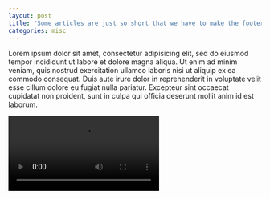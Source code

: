 ```yaml
---
layout: post
title: "Some articles are just so short that we have to make the footer stick"
categories: misc
---
```


Lorem ipsum dolor sit amet, consectetur adipisicing elit, sed do eiusmod tempor incididunt ut labore et dolore magna aliqua. Ut enim ad minim veniam, quis nostrud exercitation ullamco laboris nisi ut aliquip ex ea commodo consequat. Duis aute irure dolor in reprehenderit in voluptate velit esse cillum dolore eu fugiat nulla pariatur. Excepteur sint occaecat cupidatat non proident, sunt in culpa qui officia deserunt mollit anim id est laborum.

<video src="https://user-images.githubusercontent.com/28604639/146938627-beb71c68-b6d6-4d9f-a7eb-2d23c5b95e14.mov" controls="controls" style="max-width: 730px;">
</video>
